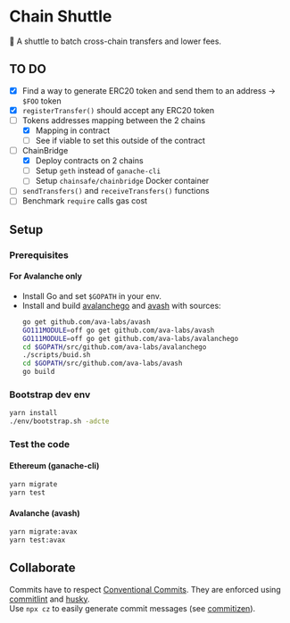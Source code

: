 # Chain Shuttle

:bus: A shuttle to batch cross-chain transfers and lower fees.

## TO DO

- [x] Find a way to generate ERC20 token and send them to an address -> `$FOO` token
- [x] `registerTransfer()` should accept any ERC20 token
- [ ] Tokens addresses mapping between the 2 chains
  - [x] Mapping in contract
  - [ ] See if viable to set this outside of the contract
- [ ] ChainBridge
  - [x] Deploy contracts on 2 chains
  - [ ] Setup `geth` instead of `ganache-cli`
  - [ ] Setup `chainsafe/chainbridge` Docker container
- [ ] `sendTransfers()` and `receiveTransfers()` functions
- [ ] Benchmark `require` calls gas cost

## Setup

### Prerequisites

#### For Avalanche only

- Install Go and set `$GOPATH` in your env.
- Install and build [avalanchego](https://github.com/ava-labs/avalanchego) and [avash](https://github.com/ava-labs/avash) with sources:
  ```sh
  go get github.com/ava-labs/avash
  GO111MODULE=off go get github.com/ava-labs/avash
  GO111MODULE=off go get github.com/ava-labs/avalanchego
  cd $GOPATH/src/github.com/ava-labs/avalanchego
  ./scripts/buid.sh
  cd $GOPATH/src/github.com/ava-labs/avash
  go build
  ```

### Bootstrap dev env

```sh
yarn install
./env/bootstrap.sh -adcte
```

### Test the code

#### Ethereum (ganache-cli)

```sh
yarn migrate
yarn test
```

#### Avalanche (avash)

```sh
yarn migrate:avax
yarn test:avax
```

## Collaborate

Commits have to respect [Conventional Commits](https://www.conventionalcommits.org/en/v1.0.0/). They are enforced using [commitlint](https://github.com/conventional-changelog/commitlint) and [husky](https://github.com/typicode/husky).  
Use `npx cz` to easily generate commit messages (see [commitizen](https://github.com/commitizen/cz-cli)).
